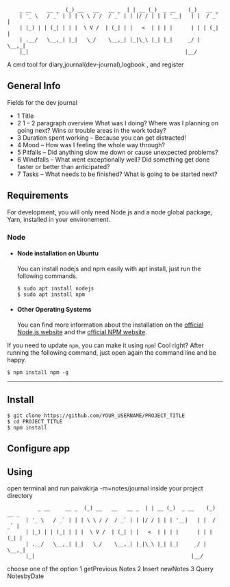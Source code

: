         _ __     __ _  (_) __   __   __ _  | | __ (_)  _ __    (_)   __ _ 
        | '_ \   / _` | | | \ \ / /  / _` | | |/ / | | | '__|   | |  / _` |
        | |_) | | (_| | | |  \ V /  | (_| | |   <  | | | |      | | | (_| |
        | .__/   \__,_| |_|   \_/    \__,_| |_|\_\ |_| |_|     _/ |  \__,_|
        |_|                                                   |__/         


  A cmd tool for diary,journal(dev-journal),logbook , and register



## General Info

Fields for the dev journal

- 1    Title
- 2    1 – 2 paragraph overview
        What was I doing?
        Where was I planning on going next?
        Wins or trouble areas in the work today?
- 3   Duration spent working – Because you can get distracted!
- 4    Mood – How was I feeling the whole way through?
- 5    Pitfalls – Did anything slow me down or cause unexpected problems?
- 6    Windfalls – What went exceptionally well? Did something get done faster or better than anticipated?
- 7    Tasks – What needs to be finished? What is going to be started next?

## Requirements

For development, you will only need Node.js and a node global package, Yarn, installed in your environement.

### Node


- #### Node installation on Ubuntu

  You can install nodejs and npm easily with apt install, just run the following commands.

      $ sudo apt install nodejs
      $ sudo apt install npm

- #### Other Operating Systems
  You can find more information about the installation on the [official Node.js website](https://nodejs.org/) and the [official NPM website](https://npmjs.org/).


If you need to update `npm`, you can make it using `npm`! Cool right? After running the following command, just open again the command line and be happy.

    $ npm install npm -g



---

## Install

    $ git clone https://github.com/YOUR_USERNAME/PROJECT_TITLE
    $ cd PROJECT_TITLE
    $ npm install




## Configure app




## Using

open terminal and run paivakirja -m=notes/journal inside your project directory

              _ __     __ _  (_) __   __   __ _  | | __ (_)  _ __    (_)   __ _ 
          | '_ \   / _` | | | \ \ / /  / _` | | |/ / | | | '__|   | |  / _` |
          | |_) | | (_| | | |  \ V /  | (_| | |   <  | | | |      | | | (_| |
          | .__/   \__,_| |_|   \_/    \__,_| |_|\_\ |_| |_|     _/ |  \__,_|
          |_|                                                   |__/         

       
   choose one of the option 
     1 getPrevious Notes 
     2 Insert newNotes 
     3 Query NotesbyDate



